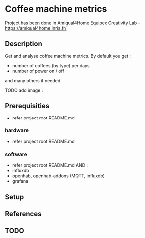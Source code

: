 # Coffee machine metrics

Project has been done in Amiqual4Home Equipex Creativity Lab - https://amiqual4home.inria.fr/

## Description
Get and analyse coffee machine metrics. By default you get :
 * number of coffees (by type) per days
 * number of power on / off

and many others if needed.

TODO add image : 
 
## Prerequisities
* refer project root README.md

### hardware
 * refer project root README.md
 
### software 
 * refer project root README.md
AND :
 * influxdb
 * openhab, openhab-addons (MQTT, influxdb)
 * grafana
  
## Setup
 
## References

## TODO
